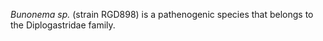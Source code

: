 _Bunonema sp._ (strain RGD898) is a pathenogenic species that belongs to the Diplogastridae family.
